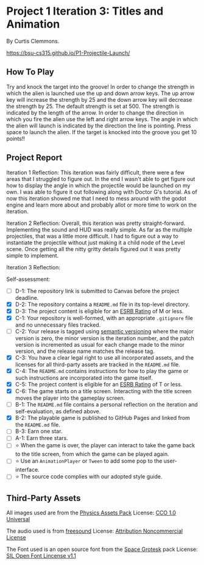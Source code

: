 # Project 1 Iteration 3: Titles and Animation

By Curtis Clemmons.

https://bsu-cs315.github.io/P1-Projectile-Launch/

## How To Play
Try and knock the target into the groove!
In order to change the strength in which the alien is launched use the up and down arrow keys.
The up arrow key will increase the strength by 25 and the down arrow key will decrease the
strength by 25. The default strength is set at 500. The strength is indicated by the length of the arrow.
In order to change the direction in which you fire the alien use the left and right arrow keys. The angle in which the alien will launch is indicated by the direction the line is pointing. Press space to launch the alien. If the target is knocked into the groove you get 10 points!!

## Project Report
Iteration 1 Reflection: 
This iteration was fairly difficult, there were a few areas that I struggled to
figure out. In the end I wasn't able to get figure out how to display the angle in which 
the projectile would be launched on my own. I was able to figure it out following along with Doctor G's tutorial. As of now this iteration showed me that I need to mess around with the godot engine and learn more about and probably allot or more time to work on the iteration.

Iteration 2 Reflection: 
Overall, this iteration was pretty straight-forward. Implementing the sound and HUD was really simple. As far as the multiple projectiles, that was a little more difficult. I had to figure out a way to instantiate the projectile without just making it a child node of the Level scene. Once getting all the nitty gritty details figured out it was pretty simple to implement.  

Iteration 3 Reflection:

Self-assessment:
- [ ] D-1: The repository link is submitted to Canvas before the project deadline.
- [X] D-2: The repository contains a <code>README.md</code> file in its top-level directory.
- [X] D-3: The project content is eligible for an <a href="https://www.esrb.org/ratings-guide/">ESRB Rating</a> of M or less.
- [X] C-1: Your repository is well-formed, with an appropriate <code>.gitignore</code> file and no unnecessary files tracked.
- [ ] C-2: Your release is tagged using <a href="https://semver.org/">semantic versioning</a> where the major version is zero, the minor version is the iteration number, and the patch version is incremented as usual for each change made to the minor version, and the release name matches the release tag.
- [X] C-3: You have a clear legal right to use all incorporated assets, and the licenses for all third-party assets are tracked in the <code>README.md</code> file.
- [X] C-4: The <code>README.md</code> contains instructions for how to play the game or such instructions are incorporated into the game itself.
- [X] C-5: The project content is eligible for an <a href="https://www.esrb.org/ratings-guide/">ESRB Rating</a> of T or less.
- [X] C-6: The game starts on a title screen. Interacting with the title screen moves the player into the gameplay screen.
- [ ] B-1: The <code>README.md</code> file contains a personal reflection on the iteration and self-evaluation, as defined above.
- [X] B-2: The playable game is published to GitHub Pages and linked from the <code>README.md</code> file.
- [ ] B-3: Earn one star.
- [ ] A-1: Earn three stars.
- [ ] ⭐ When the game is over, the player can interact to take the game back to the title screen, from which the game can be played again.
- [ ] ⭐ Use an <code>AnimationPlayer</code> or <code>Tween</code> to add some pop to the user-interface.
- [ ] ⭐ The source code complies with our adopted style guide.

## Third-Party Assets
All images used are from the [Physics Assets Pack](https://www.kenney.nl/assets/physics-assets)
License: [CCO 1.0 Universal](https://creativecommons.org/publicdomain/zero/1.0/)

The audio used is from [freesound](https://freesound.org/people/Robinhood76/sounds/329683/)
License: [Attribution Noncommercial License](http://creativecommons.org/licenses/by-nc/3.0/)

The Font used is an open source font from the [Space Grotesk](https://github.com/floriankarsten/space-grotesk/releases/tag/1.1.6) pack
License: [SIL Open Font Lincense v1.1](https://github.com/floriankarsten/space-grotesk/blob/1.1.6/OFL.txt)
